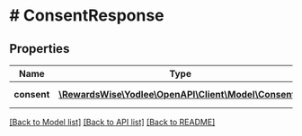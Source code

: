 # # ConsentResponse

## Properties

Name | Type | Description | Notes
------------ | ------------- | ------------- | -------------
**consent** | [**\RewardsWise\Yodlee\OpenAPI\Client\Model\Consent[]**](Consent.md) |  | [optional] [readonly]

[[Back to Model list]](../../README.md#models) [[Back to API list]](../../README.md#endpoints) [[Back to README]](../../README.md)
